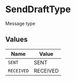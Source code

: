 # SendDraftType

Message type


## Values

| Name       | Value      |
| ---------- | ---------- |
| `SENT`     | SENT       |
| `RECEIVED` | RECEIVED   |
